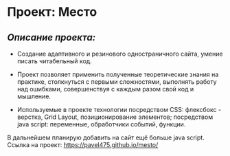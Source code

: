 # Проект: Место
## *Описание проекта:*
* Создание адаптивного и резинового одностраничного сайта, умение писать читабельный код.

* Проект позволяет применить полученные теоретические знания на практике, столкнуться с первыми сложностями, выполнять работу над ошибками, совершенствуя с каждым разом свой код и мышление.

* Используемые в проекте технологии посредством CSS: флексбокс - верстка, Grid Layout, позиционирование элементов; посредством java script: переменные, обработчики событий, функции.

В дальнейшем планирую добавить на сайт ещё больше java script.
Ссылка на проект: https://pavel475.github.io/mesto/